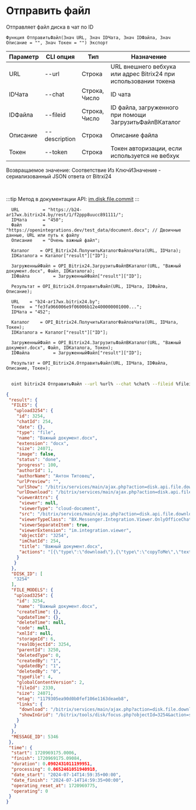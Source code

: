 ﻿---
sidebar_position: 5
---

# Отправить файл
 Отправляет файл диска в чат по ID



`Функция ОтправитьФайл(Знач URL, Знач IDЧата, Знач IDФайла, Знач Описание = "", Знач Токен = "") Экспорт`

  | Параметр | CLI опция | Тип | Назначение |
  |-|-|-|-|
  | URL | --url | Строка | URL внешнего вебхука или адрес Bitrix24 при использовании токена |
  | IDЧата | --chat | Строка, Число | ID чата |
  | IDФайла | --fileid | Строка, Число | ID файла, загруженного при помощи ЗагрузитьФайлВКаталог |
  | Описание | --description | Строка | Описание файла |
  | Токен | --token | Строка | Токен авторизации, если используется не вебхук |

  
  Возвращаемое значение:   Соответствие Из КлючИЗначение - сериализованный JSON ответа от Bitrxi24

<br/>

:::tip
Метод в документации API: [im.disk.file.commit](https://dev.1c-bitrix.ru/learning/course/index.php?COURSE_ID=93&LESSON_ID=11485)
:::
<br/>


```bsl title="Пример кода"
  URL         = "https://b24-ar17wx.bitrix24.by/rest/1/f2ppp8uucc891111/";
  IDЧата      = "450";
  Файл        = "https://openintegrations.dev/test_data/document.docx"; // Двоичные данные, URL или путь к файлу
  Описание    = "Очень важный файл";
  
  Каталог    = OPI_Bitrix24.ПолучитьКаталогФайловЧата(URL, IDЧата);
  IDКаталога = Каталог["result"]["ID"];
  
  ЗагруженныйФайл = OPI_Bitrix24.ЗагрузитьФайлВКаталог(URL, "Важный документ.docx", Файл, IDКаталога);
  IDФайла         = ЗагруженныйФайл["result"]["ID"];
  
  Результат = OPI_Bitrix24.ОтправитьФайл(URL, IDЧата, IDФайла, Описание);
  
  URL    = "b24-ar17wx.bitrix24.by";
  Токен  = "fe3fa966006e9f06006b12e400000001000...";
  IDЧата = "452";
  
  Каталог    = OPI_Bitrix24.ПолучитьКаталогФайловЧата(URL, IDЧата, Токен);
  IDКаталога = Каталог["result"]["ID"];
  
  ЗагруженныйФайл = OPI_Bitrix24.ЗагрузитьФайлВКаталог(URL, "Важный документ.docx", Файл, IDКаталога, Токен);
  IDФайла         = ЗагруженныйФайл["result"]["ID"];
  
  Результат = OPI_Bitrix24.ОтправитьФайл(URL, IDЧата, IDФайла, Описание, Токен);
```
        


```sh title="Пример команды CLI"
    
  oint bitrix24 ОтправитьФайл --url %url% --chat %chat% --fileid %fileid% --description %description% --token %token%

```

```json title="Результат"
{
 "result": {
  "FILES": {
   "upload3254": {
    "id": 3254,
    "chatId": 254,
    "date": {},
    "type": "file",
    "name": "Важный документ.docx",
    "extension": "docx",
    "size": 24071,
    "image": false,
    "status": "done",
    "progress": 100,
    "authorId": 1,
    "authorName": "Антон Титовец",
    "urlPreview": "",
    "urlShow": "/bitrix/services/main/ajax.php?action=disk.api.file.download&SITE_ID=s1&humanRE=1&fileId=3254&fileName=%D0%92%D0%B0%D0%B6%D0%BD%D1%8B%D0%B9%20%D0%B4%D0%BE%D0%BA%D1%83%D0%BC%D0%B5%D0%BD%D1%82.docx",
    "urlDownload": "/bitrix/services/main/ajax.php?action=disk.api.file.download&SITE_ID=s1&humanRE=1&fileId=3254&fileName=%D0%92%D0%B0%D0%B6%D0%BD%D1%8B%D0%B9%20%D0%B4%D0%BE%D0%BA%D1%83%D0%BC%D0%B5%D0%BD%D1%82.docx",
    "viewerAttrs": {
     "viewer": null,
     "viewerType": "cloud-document",
     "src": "/bitrix/services/main/ajax.php?action=disk.api.file.download&SITE_ID=s1&humanRE=1&fileId=3254&fileName=%D0%92%D0%B0%D0%B6%D0%BD%D1%8B%D0%B9%20%D0%B4%D0%BE%D0%BA%D1%83%D0%BC%D0%B5%D0%BD%D1%82.docx",
     "viewerTypeClass": "BX.Messenger.Integration.Viewer.OnlyOfficeChatItem",
     "viewerSeparateItem": true,
     "viewerExtension": "im.integration.viewer",
     "objectId": "3254",
     "imChatId": 254,
     "title": "Важный документ.docx",
     "actions": "[{\"type\":\"download\"},{\"type\":\"copyToMe\",\"text\":\"Сохранить на Битрикс24 Диск\",\"action\":\"BXIM.disk.saveToDiskAction\",\"params\":{\"fileId\":\"3254\"},\"extension\":\"disk.viewer.actions\",\"buttonIconClass\":\"ui-btn-icon-cloud\"}]"
    }
   }
  },
  "DISK_ID": [
   "3254"
  ],
  "FILE_MODELS": {
   "upload3254": {
    "id": 3254,
    "name": "Важный документ.docx",
    "createTime": {},
    "updateTime": {},
    "deleteTime": null,
    "code": null,
    "xmlId": null,
    "storageId": 6,
    "realObjectId": 3254,
    "parentId": 3250,
    "deletedType": 0,
    "createdBy": "1",
    "updatedBy": "1",
    "deletedBy": "0",
    "typeFile": 4,
    "globalContentVersion": 2,
    "fileId": 2330,
    "size": 24071,
    "etag": "1179305ea90d0b0fef106e1163deaeb8",
    "links": {
     "download": "/bitrix/services/main/ajax.php?action=disk.file.download&SITE_ID=s1&fileId=3254",
     "showInGrid": "/bitrix/tools/disk/focus.php?objectId=3254&action=showObjectInGrid&ncc=1"
    }
   }
  },
  "MESSAGE_ID": 5346
 },
 "time": {
  "start": 1720969175.0006,
  "finish": 1720969175.09084,
  "duration": 0.0902431011199951,
  "processing": 0.0652461051940918,
  "date_start": "2024-07-14T14:59:35+00:00",
  "date_finish": "2024-07-14T14:59:35+00:00",
  "operating_reset_at": 1720969775,
  "operating": 0
 }
}
```
